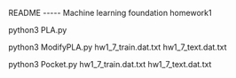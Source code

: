 README ----- Machine learning foundation homework1 

python3 PLA.py

python3 ModifyPLA.py hw1_7_train.dat.txt hw1_7_text.dat.txt

python3 Pocket.py hw1_7_train.dat.txt hw1_7_text.dat.txt